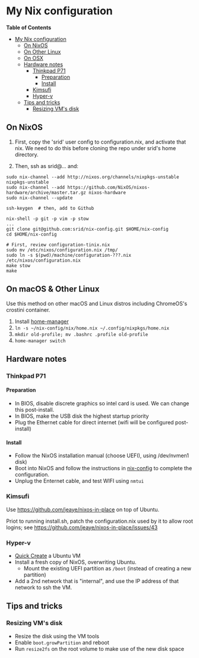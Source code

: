 # My Nix configuration

<!-- markdown-toc start - Don't edit this section. Run M-x markdown-toc-refresh-toc -->
**Table of Contents**

- [My Nix configuration](#my-nix-configuration)
    - [On NixOS](#on-nixos)
    - [On Other Linux](#on-other-linux)
    - [On OSX](#on-osx)
    - [Hardware notes](#hardware-notes)
        - [Thinkpad P71](#thinkpad-p71)
            - [Preparation](#preparation)
            - [Install](#install)
        - [Kimsufi](#kimsufi)
        - [Hyper-v](#hyper-v)
    - [Tips and tricks](#tips-and-tricks)
        - [Resizing VM's disk](#resizing-vms-disk)

<!-- markdown-toc end -->

## On NixOS

1. First, copy the 'srid' user config to configuration.nix, and activate that nix. We need to do 
   this before cloning the repo under srid's home directory. 

1. Then, ssh as srid@... and:

```
sudo nix-channel --add http://nixos.org/channels/nixpkgs-unstable nixpkgs-unstable
sudo nix-channel --add https://github.com/NixOS/nixos-hardware/archive/master.tar.gz nixos-hardware
sudo nix-channel --update

ssh-keygen  # then, add to Github

nix-shell -p git -p vim -p stow
...
git clone git@github.com:srid/nix-config.git $HOME/nix-config
cd $HOME/nix-config 

# First, review configuration-tinix.nix
sudo mv /etc/nixos/configuration.nix /tmp/
sudo ln -s $(pwd)/machine/configuration-???.nix /etc/nixos/configuration.nix
make stow
make
```

## On macOS & Other Linux

Use this method on other macOS and Linux distros including ChromeOS's crostini container.

1. Install [home-manager](https://github.com/rycee/home-manager)
1. `ln -s ~/nix-config/nix/home.nix ~/.config/nixpkgs/home.nix`
1. `mkdir old-profile; mv .bashrc .profile old-profile`
1. `home-manager switch`

## Hardware notes

### Thinkpad P71

#### Preparation
- In BIOS, disable discrete graphics so intel card is used. We can change this post-install.
- In BIOS, make the USB disk the highest startup priority
- Plug the Ethernet cable for direct internet (wifi will be configured post-install)

#### Install
- Follow the NixOS installation manual (choose UEFI), using /dev/nvmen1 disk)
- Boot into NixOS and follow the instructions in [nix-config](https://github.com/srid/nix-config) to complete the configuration.
- Unplug the Enternet cable, and test WIFI using `nmtui`

### Kimsufi

Use https://github.com/jeaye/nixos-in-place on top of Ubuntu.

Priot to running install.sh, patch the configuration.nix used by it to allow root logins; see https://github.com/jeaye/nixos-in-place/issues/43

### Hyper-v

- [Quick Create](https://blogs.windows.com/buildingapps/2018/09/17/run-ubuntu-virtual-machines-made-even-easier-with-hyper-v-quick-create/) a Ubuntu VM
- Install a fresh copy of NixOS, overwriting Ubuntu.
  - Mount the existing UEFI partition as `/boot` (instead of creating a new partition)
- Add a 2nd network that is "internal", and use the IP address of that network to ssh the VM.

## Tips and tricks

### Resizing VM's disk

- Resize the disk using the VM tools
- Enable `boot.growPartition` and reboot
- Run `resize2fs` on the root volume to make use of the new disk space
